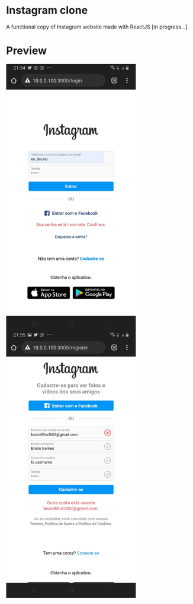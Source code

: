 # Instagram clone
A functional copy of Instagram website made with ReactJS [in progress...]

# Preview
<a href="url"><img src="https://github.com/brunog2/insta-clone/blob/main/Screenshot_20220112-215424_Chrome.jpg" align="left" height="720" ></a>


<a href="url"><img src="https://github.com/brunog2/insta-clone/blob/main/Screenshot_20220112-215507_Chrome.jpg" align="left" height="720" ></a>
